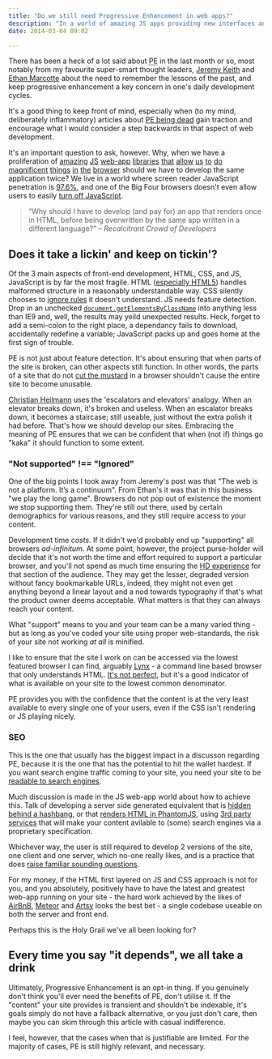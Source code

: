 ```yaml
---
title: "Do we still need Progressive Enhancement in web apps?"
description: "In a world of amazing JS apps providing new interfaces and enhanced experiences, do the old rules of supporting legacy browsers still apply?"
date: 2014-03-04 09:02

---
```


There has been a heck of a lot said about <abbr title="Progressive Enhancement">PE</abbr> in the last month or so, most notably from my favourite super-smart thought leaders, [Jeremy Keith](http://adactio.com/journal/6692/) and [Ethan Marcotte](http://unstoppablerobotninja.com/entry/platformed/) about the need to remember the lessons of the past, and keep progressive enhancement a key concern in one's daily development cycles.

It's a good thing to keep front of mind, especially when (to my mind, deliberately inflammatory) articles about [PE being dead](http://tomdale.net/2013/09/progressive-enhancement-is-dead/) gain traction and encourage what I would consider a step backwards in that aspect of web development.

It's an important question to ask, however. Why, when we have a proliferation of [amazing](http://angularjs.org/) [JS](http://backbonejs.org/) [web-app](http://www.cappuccino-project.org/) [libraries](http://chaplinjs.org/) [that](http://echo.nextapp.com/site/) [allow](http://emberjs.com/) [us](http://www.bbc.co.uk/glow/) [to](http://www.gwtproject.org/) [do](http://javascriptmvc.com/) [magnificent](http://knockoutjs.com/) [things](http://mootools.net) [in](http://jquery.com) [the](http://dojotoolkit.org/) [browser](http://www.sencha.com/products/extjs/) should we have to develop the same application twice? We live in a world where screen reader JavaScript penetration is [97.6%](http://webaim.org/projects/screenreadersurvey5/#javascript), and one of the Big Four browsers doesn't even allow users to easily [turn off JavaScript](https://bugzilla.mozilla.org/show_bug.cgi?id=873709&resub&utm_source=feedly).

><q>Why should I have to develop (and pay for) an app that renders once in HTML, before being overwritten by the same app written in a different language?</q> <cite>– Recalcitrant Crowd of Developers</cite>[](id:whytwice)

## Does it take a lickin' and keep on tickin'?

Of the 3 main aspects of front-end development, HTML, CSS, and JS, JavaScript is by far the most fragile. HTML ([especially HTML5](http://en.wikipedia.org/wiki/HTML5#Error_handling)) handles malformed structure in a reasonably understandable way. CSS silently chooses to [ignore rules](http://www.w3.org/TR/CSS2/conform.html#errors) it doesn't understand. JS needs feature detection. Drop in an unchecked [`document.getElementsByClassName`](http://www.iwanttouse.com/#getelementsbyclassname) into anything less than IE9 and, well, the results may yeild unexpected results. Heck, forget to add a semi-colon to the right place, a dependancy fails to download, accidentally redefine a variable; JavaScript packs up and goes home at the first sign of trouble.

PE is not just about feature detection. It's about ensuring that when parts of the site is broken, can other aspects still function. In other words, the parts of a site that do not [cut the mustard](http://responsivenews.co.uk/post/18948466399/cutting-the-mustard) in a browser shouldn't cause the entire site to become unusable.

[Christian Heilmann](http://christianheilmann.com/2012/02/16/stumbling-on-the-escalator/) uses the 'escalators and elevators' analogy. When an elevator breaks down, it's broken and useless. When an escalator breaks down, it becomes a staircase; still useable, just without the extra polish it had before. That's how we should develop our sites. Embracing the meaning of PE ensures that we can be confident that when (not if) things go "kaka" it should function to some extent.

### "Not supported" !== "Ignored"

One of the big points I took away from Jeremy's post was that "The web is not a platform. It’s a continuum". From Ethan's it was that in this business "we play the long game". Browsers do not pop out of existence the moment we stop supporting them. They're still out there, used by certain demographics for various reasons, and they still require access to your content.

Development time _costs_. If it didn't we'd probably end up "supporting" all browsers _ad-infinitum_. At some point, however, the project purse-holder will decide that it's not worth the time and effort required to support a particular browser, and you'll not spend as much time ensuring the [HD experience](http://www.paulirish.com/2011/tiered-adaptive-front-end-experiences/) for that section of the audience. They may get the lesser, degraded version without fancy bookmarkable URLs, indeed, they might not even get anything beyond a linear layout and a nod towards typography if that's what the product owner deems acceptable. What matters is that they can always reach your content.

What "support" means to you and your team can be a many varied thing - but as long as you've coded your site using proper web-standards, the risk of your site not working _at all_ is minified.

I like to ensure that the site I work on can be accessed via the lowest featured browser I can find, arguably [Lynx](http://lynx.browser.org/) - a command line based browser that only understands HTML. [It's not perfect](http://blog.paciellogroup.com/2014/02/doesnt-work-lynx/), but it's a good indicator of what is available on your site to the lowest common denominator.

PE provides you with the confidence that the content is at the very least available to every single one of your users, even if the CSS isn't rendering or JS playing nicely.

### SEO

This is the one that usually has the biggest impact in a discusson regarding PE, because it is the one that has the potential to hit the wallet hardest. If you want search engine traffic coming to your site, you need your site to be [readable to search engines](https://support.google.com/customsearch/answer/72366?hl=en).

Much discussion is made in the JS web-app world about how to achieve this. Talk of developing a server side generated equivalent that is [hidden behind a hashbang](http://www.yearofmoo.com/2012/11/angularjs-and-seo.html), or that [renders HTML in PhantomJS](https://prerender.io/how-it-works), using [3rd party services](http://www.angularjsseo.com/) that will make your content avilable to (some) search engines via a proprietary specification.

Whichever way, the user is still required to develop 2 versions of the site, one client and one server, which no-one really likes, and is a practice that does [raise familiar sounding questions](#whytwice).

For my money, if the HTML first layered on JS and CSS approach is not for you, and you absolutely, positively have to have the latest and greatest web-app running on your site - the hard work achieved by the likes of [AirBnB](http://nerds.airbnb.com/isomorphic-JavaScript-future-web-apps/), [Meteor](https://www.meteor.com/) and [Artsy](http://artsy.github.io/blog/2013/11/30/rendering-on-the-server-and-client-in-node-dot-js/) looks the best bet - a single codebase useable on both the server and front end.

Perhaps this is the Holy Grail we've all been looking for?

## Every time you say "it depends", we all take a drink

Ultimately, Progressive Enhancement is an opt-in thing. If you genuinely don't think you'll ever need the benefits of PE, don't utilise it. If the "content" your site provides is transient and shouldn't be indexable, it's goals simply do not have a fallback alternative, or you just don't care, then maybe you can skim through this article with casual indifference.

I feel, however, that the cases when that is justifiable are limited. For the majority of cases, PE is still highly relevant, and necessary.
